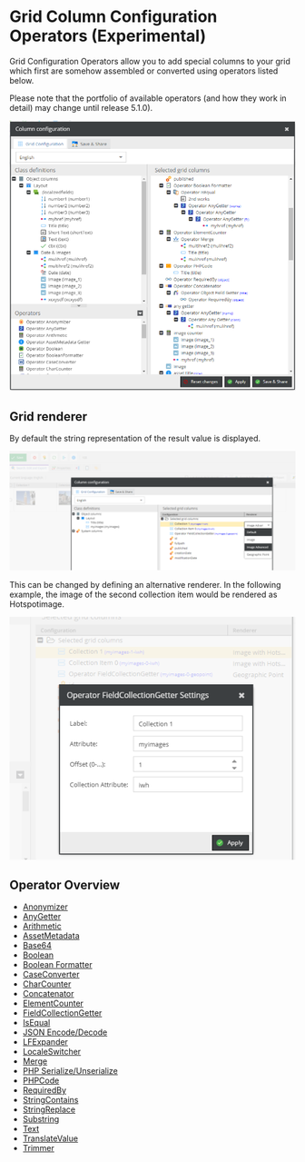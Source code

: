 # Grid Column Configuration Operators (Experimental)

Grid Configuration Operators allow you to add special columns to your grid which first are somehow assembled or converted using operators listed below.

Please note that the portfolio of available operators (and how they work in detail) may change until release 5.1.0).

![Configurator Button](../../img/gridconfig/operator_overview.png)

## Grid renderer

By default the string representation of the result value is displayed. 

![Render example 1](../../img/gridconfig/gridrenderer1.png)

This can be changed by defining an alternative renderer. In the following example, the image of the second collection item would be rendered as Hotspotimage.

![Render example 2](../../img/gridconfig/gridrenderer2.png)

## Operator Overview

* [Anonymizer](./Operators/01_Anonymizer.md) 
* [AnyGetter](./Operators/02_AnyGetter.md)
* [Arithmetic](./Operators/03_Arithmethic.md)
* [AssetMetadata](./Operators/04_AssetMetadataGetter.md)
* [Base64](./Operators/041_Base64.md)
* [Boolean](./Operators/05_Boolean.md)
* [Boolean Formatter](./Operators/06_BooleanFormatter.md)
* [CaseConverter](./Operators/07_CaseConverter.md)
* [CharCounter](./Operators/08_CharCounter.md)
* [Concatenator](./Operators/09_Concatenator.md)
* [ElementCounter](./Operators/10_ElementCounter.md)
* [FieldCollectionGetter](./Operators/11_FieldCollectionGetter.md)
* [IsEqual](./Operators/12_IsEqual.md)
* [JSON Encode/Decode](./Operators/13_JSON.md)
* [LFExpander](./Operators/14_LFExpander.md)
* [LocaleSwitcher](./Operators/15_LocaleSwitcher.md)
* [Merge](./Operators/16_Merge.md)
* [PHP Serialize/Unserialize](./Operators/17_PHP.md)
* [PHPCode](./Operators/18_PHPCode.md)
* [RequiredBy](./Operators/19_RequiredBy.md)
* [StringContains](./Operators/20_StringContains.md)
* [StringReplace](./Operators/21_StringReplace.md)
* [Substring](./Operators/22_Substring.md)
* [Text](./Operators/23_Text.md)
* [TranslateValue](./Operators/24_TranslateValue.md)
* [Trimmer](./Operators/25_Trimmer.md)


  